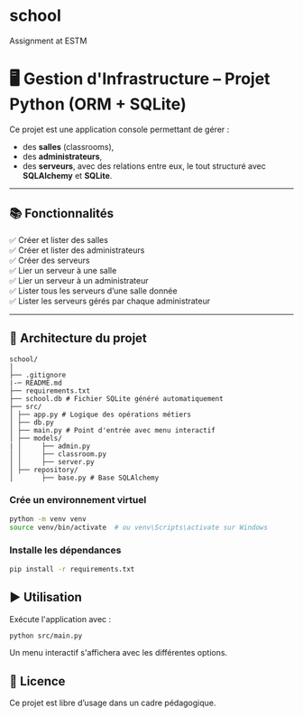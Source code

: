 # school
Assignment at ESTM

# 🖥️ Gestion d'Infrastructure – Projet Python (ORM + SQLite)

Ce projet est une application console permettant de gérer :
- des **salles** (classrooms),
- des **administrateurs**,
- des **serveurs**,
avec des relations entre eux, le tout structuré avec **SQLAlchemy** et **SQLite**.

---

## 📚 Fonctionnalités

✅ Créer et lister des salles  
✅ Créer et lister des administrateurs  
✅ Créer des serveurs  
✅ Lier un serveur à une salle  
✅ Lier un serveur à un administrateur  
✅ Lister tous les serveurs d’une salle donnée  
✅ Lister les serveurs gérés par chaque administrateur  

---

## 🧱 Architecture du projet

```
school/
│
├── .gitignore 
|-─ README.md 
├── requirements.txt
├── school.db # Fichier SQLite généré automatiquement
├── src/ 
│ ├── app.py # Logique des opérations métiers
│ ├── db.py
│ ├── main.py # Point d'entrée avec menu interactif
│ ├── models/
| │     ├── admin.py
│ │     ├── classroom.py
│ │     ├── server.py
│ ├── repository/
│       ├── base.py # Base SQLAlchemy
```

### Crée un environnement virtuel

```bash
python -m venv venv
source venv/bin/activate  # ou venv\Scripts\activate sur Windows
```
### Installe les dépendances

```bash
pip install -r requirements.txt
```

## ▶️ Utilisation

Exécute l'application avec :

```bash
python src/main.py
```
Un menu interactif s'affichera avec les différentes options.

## 📝 Licence
Ce projet est libre d’usage dans un cadre pédagogique.